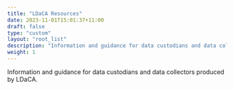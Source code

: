 ```yaml
---
title: "LDaCA Resources"
date: 2023-11-01T15:01:37+11:00
draft: false
type: "custom"
layout: "root_list"
description: "Information and guidance for data custodians and data collectors produced by LDaCA."
weight: 1
---
```


Information and guidance for data custodians and data collectors produced by LDaCA.

<!-- 
{{< raw >}}

<article class="archive-item">
    <a href="/licenses/" class="archive-item-link">
        <h2 class="archive-item-title">Licenses</h2>
        <p class="archive-item-description"> Specifies the license(s) that data contributors have applied to the content of their collection, including the content coverage of that license. </p>
    </a>
</article>

{{< /raw >}} -->